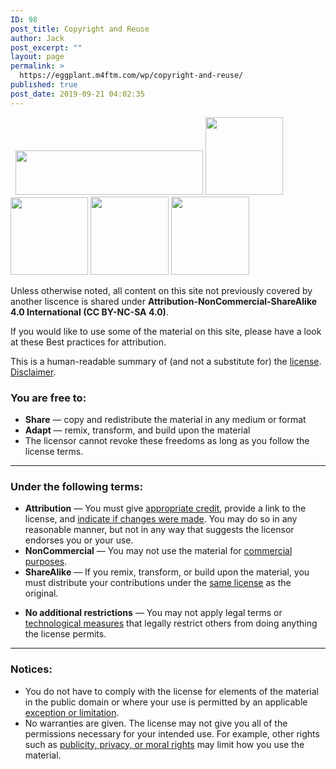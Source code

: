 ```yaml
---
ID: 98
post_title: Copyright and Reuse
author: Jack
post_excerpt: ""
layout: page
permalink: >
  https://eggplant.m4ftm.com/wp/copyright-and-reuse/
published: true
post_date: 2019-09-21 04:02:35
---
```

<div id="deed-head" class="row">
<div id="deed-license">

  <img class="alignnone size-medium wp-image-102" src="https://eggplant.m4ftm.com/wp/wp-content/uploads/2019/09/Creative-Commons-CC-Attribution-NonCommercial-ShareAlike-4.0-International-CC-BY-NC-SA-4.0--300x71.png" alt="" width="300" height="71" /> <img class="alignnone size-medium wp-image-103" src="https://eggplant.m4ftm.com/wp/wp-content/uploads/2019/09/attribution_icon_white_x2-1.png" alt="" width="124" height="124" /> <img class="alignnone size-medium wp-image-104" src="https://eggplant.m4ftm.com/wp/wp-content/uploads/2019/09/cc_icon_white_x2.png" alt="" width="124" height="124" /> <img class="alignnone size-medium wp-image-105" src="https://eggplant.m4ftm.com/wp/wp-content/uploads/2019/09/nc_white_x2.png" alt="" width="125" height="125" /> <img class="alignnone size-medium wp-image-106" src="https://eggplant.m4ftm.com/wp/wp-content/uploads/2019/09/sa_white_x2.png" alt="" width="125" height="125" />

Unless otherwise noted, all content on this site not previously covered by another liscence is shared under <strong><span class="cc-license-title">Attribution-NonCommercial-ShareAlike 4.0 International</span> </strong><span class="cc-license-identifier"><strong> (CC BY-NC-SA 4.0)</strong>.  </span>

If you would like to use some of the material on this site, please have a look at these Best practices for attribution.

</div>
</div>
<div id="deed-main" class="row" dir="ltr">
<div id="legalcode-block">
<div id="deed-disclaimer"><span class="summary"> This is a human-readable summary of (and not a substitute for) the <a class="fulltext" href="https://creativecommons.org/licenses/by-nc-sa/4.0/legalcode">license</a>. </span> <span class="disclaimer"> <a id="disclaimer_popup" class="helpLink" tabindex="0" title="" href="https://creativecommons.org/licenses/by-nc-sa/4.0/#" data-original-title="">Disclaimer</a>. </span></div>
</div>
<div id="deed-main-content" class="row ">
<div id="deed-rights" class="row" dir="ltr">
<div class="col-sm-offset-2 col-sm-8">
<h3>You are free to:</h3>
<ul>
 	<li><strong>Share</strong> — copy and redistribute the material in any medium or format</li>
 	<li><strong>Adapt</strong> — remix, transform, and build upon the material</li>
 	<li>The licensor cannot revoke these freedoms as long as you follow the license terms.</li>
</ul>
</div>
</div>
<div class="row"></div>
<div class="row">
<div class="col-md-offset-1 col-md-10">

<hr />

</div>
</div>
<div id="deed-conditions" class="row">
<h3>Under the following terms:</h3>
<ul class="license-properties col-md-offset-2 col-md-8" dir="ltr">
 	<li class="license by"><strong>Attribution</strong> — You must give <a id="appropriate_credit_popup" class="helpLink" tabindex="0" title="" href="https://creativecommons.org/licenses/by-nc-sa/4.0/#" data-original-title="">appropriate credit</a>, provide a link to the license, and <a id="indicate_changes_popup" class="helpLink" tabindex="0" title="" href="https://creativecommons.org/licenses/by-nc-sa/4.0/#" data-original-title="">indicate if changes were made</a>. You may do so in any reasonable manner, but not in any way that suggests the licensor endorses you or your use. <span id="by-more-container"></span></li>
 	<li class="license nc"><strong>NonCommercial</strong> — You may not use the material for <a id="commercial_purposes_popup" class="helpLink" tabindex="0" title="" href="https://creativecommons.org/licenses/by-nc-sa/4.0/#" data-original-title="">commercial purposes</a>. <span id="nc-more-container"></span></li>
 	<li class="license sa"><strong>ShareAlike</strong> — If you remix, transform, or build upon the material, you must distribute your contributions under the <a id="same_license_popup" class="helpLink" tabindex="0" title="" href="https://creativecommons.org/licenses/by-nc-sa/4.0/#" data-original-title="">same license</a> as the original. <span id="sa-more-container"></span></li>
</ul>
</div>
<div class="row">
<ul id="deed-conditions-no-icons" class="col-md-offset-2 col-md-8">
 	<li class="license"><strong>No additional restrictions</strong> — You may not apply legal terms or <a id="technological_measures_popup" class="helpLink" tabindex="0" title="" href="https://creativecommons.org/licenses/by-nc-sa/4.0/#" data-original-title="">technological measures</a> that legally restrict others from doing anything the license permits.</li>
</ul>
</div>
<div class="row">
<div class="col-md-offset-1 col-md-10">

<hr />

</div>
</div>
<div id="deed-understanding" class="row">
<h3>Notices:</h3>
<ul class="understanding license-properties col-md-offset-2 col-md-8">
 	<li class="license">You do not have to comply with the license for elements of the material in the public domain or where your use is permitted by an applicable <a id="exception_or_limitation_popup" class="helpLink" tabindex="0" title="" href="https://creativecommons.org/licenses/by-nc-sa/4.0/#" data-original-title="">exception or limitation</a>.</li>
 	<li class="license">No warranties are given. The license may not give you all of the permissions necessary for your intended use. For example, other rights such as <a id="publicity_privacy_or_moral_rights_popup" class="helpLink" tabindex="0" title="" href="https://creativecommons.org/licenses/by-nc-sa/4.0/#" data-original-title="">publicity, privacy, or moral rights</a> may limit how you use the material.</li>
</ul>
</div>
</div>
</div>